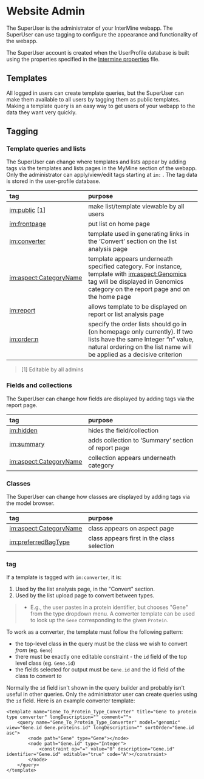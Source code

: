 # Website Admin

The SuperUser is the administrator of your InterMine webapp. The SuperUser can use tagging to configure the appearance and functionality of the webapp.

The SuperUser account is created when the UserProfile database is built using the properties specified in the [Intermine properties](../properties/intermine-properties.md) file.

## Templates

All logged in users can create template queries, but the SuperUser can make them available to all users by tagging them as public templates. Making a template query is an easy way to get users of your webapp to the data they want very quickly.

## Tagging

### Template queries and lists

The SuperUser can change where templates and lists appear by adding tags via the templates and lists pages in the MyMine section of the webapp. Only the administrator can apply/view/edit tags starting at `im:` . The tag data is stored in the user-profile database.

| tag | purpose |
| :--- | :--- |
| [im:public](im:public) \[1\] | make list/template viewable by all users |
| [im:frontpage](im:frontpage) | put list on home page |
| [im:converter](im:converter) | template used in generating links in the ‘Convert’ section on the list analysis page |
| [im:aspect:CategoryName](im:aspect:CategoryName) | template appears underneath specified category. For instance, template with [im:aspect:Genomics](im:aspect:Genomics) tag will be displayed in Genomics category on the report page and on the home page |
| [im:report](im:report) | allows template to be displayed on report or list analysis page |
| [im:order:n](im:order:n) | specify the order lists should go in \(on homepage only currently\). If two lists have the same Integer “n” value, natural ordering on the list name will be applied as a decisive criterion |

> \[1\] Editable by all admins

### Fields and collections

The SuperUser can change how fields are displayed by adding tags via the report page.

| tag | purpose |
| :--- | :--- |
| [im:hidden](im:hidden) | hides the field/collection |
| [im:summary](im:summary) | adds collection to ‘Summary’ section of report page |
| [im:aspect:CategoryName](im:aspect:CategoryName) | collection appears underneath category |

### Classes

The SuperUser can change how classes are displayed by adding tags via the model browser.

| tag | purpose |
| :--- | :--- |
| [im:aspect:CategoryName](im:aspect:CategoryName) | class appears on aspect page |
| [im:preferredBagType](im:preferredBagType) | class appears first in the class selection |

### tag

If a template is tagged with `im:converter`, it is:

1. Used by the list analysis page, in the "Convert" section.
2. Used by the list upload page to convert between types.

> * E.g., the user pastes in a protein identifier, but chooses "Gene" from the type dropdown menu. A converter template can be used to look up the `Gene` corresponding to the given `Protein`.

To work as a converter, the template must follow the following pattern:

* the top-level class in the query must be the class we wish to convert _from_ \(eg. `Gene`\)
* there must be exactly one editable constraint - the `id` field of the top level class \(eg. `Gene.id`\)
* the fields selected for output must be `Gene.id` and the id field of the class to convert _to_

Normally the `id` field isn't shown in the query builder and probably isn't useful in other queries. Only the administrator user can create queries using the `id` field. Here is an example converter template:

```markup
<template name="Gene_To_Protein_Type_Converter" title="Gene to protein type converter" longDescription="" comment="">
    <query name="Gene_To_Protein_Type_Converter" model="genomic" view="Gene.id Gene.proteins.id" longDescription="" sortOrder="Gene.id asc">
        <node path="Gene" type="Gene"></node>
        <node path="Gene.id" type="Integer">
            <constraint op="=" value="0" description="Gene.id" identifier="Gene.id" editable="true" code="A"></constraint>
        </node>
    </query>
</template>
```
